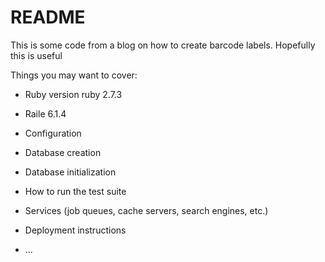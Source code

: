 # README
This is some code from a blog on how to create barcode labels. Hopefully this is useful

Things you may want to cover:

* Ruby version ruby 2.7.3

* Raile 6.1.4

* Configuration

* Database creation

* Database initialization

* How to run the test suite

* Services (job queues, cache servers, search engines, etc.)

* Deployment instructions

* ...
